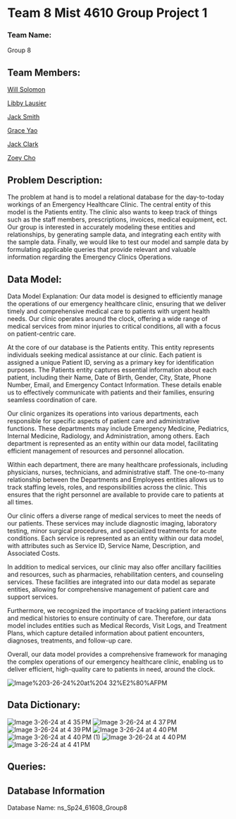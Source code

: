 
# Team 8 Mist 4610 Group Project 1

### Team Name:

Group 8

## Team Members:

[Will Solomon](https://github.com/Willtsolomon)

[Libby Lausier](https://github.com/libbylausier)

[Jack Smith](https://github.com/jacklsmith14)

[Grace Yao](https://github.com/graceyao2)

[Jack Clark](https://github.com/JackClark12)

[Zoey Cho](https://github.com/hc29584)

## Problem Description:

The problem at hand is to model a relational database for the day-to-today workings of an Emergency Healthcare Clinic. The central entity of this model is the Patients entity. The clinic also wants to keep track of things such as the staff members, prescriptions, invoices, medical equipment, ect.  Our group is interested in accurately modeling these entities and relationships, by generating sample data, and integrating each entity with the sample data. Finally, we would like to test our model and sample data by formulating applicable queries that provide relevant and valuable information regarding the Emergency Clinics Operations.

## Data Model:

Data Model Explanation: Our data model is designed to efficiently manage the operations of our emergency healthcare clinic, ensuring that we deliver timely and comprehensive medical care to patients with urgent health needs. Our clinic operates around the clock, offering a wide range of medical services from minor injuries to critical conditions, all with a focus on patient-centric care.

At the core of our database is the Patients entity. This entity represents individuals seeking medical assistance at our clinic. Each patient is assigned a unique Patient ID, serving as a primary key for identification purposes. The Patients entity captures essential information about each patient, including their Name, Date of Birth, Gender, City, State, Phone Number, Email, and Emergency Contact Information. These details enable us to effectively communicate with patients and their families, ensuring seamless coordination of care.

Our clinic organizes its operations into various departments, each responsible for specific aspects of patient care and administrative functions. These departments may include Emergency Medicine, Pediatrics, Internal Medicine, Radiology, and Administration, among others. Each department is represented as an entity within our data model, facilitating efficient management of resources and personnel allocation.

Within each department, there are many healthcare professionals, including physicians, nurses, technicians, and administrative staff. The one-to-many relationship between the Departments and Employees entities allows us to track staffing levels, roles, and responsibilities across the clinic. This ensures that the right personnel are available to provide care to patients at all times.

Our clinic offers a diverse range of medical services to meet the needs of our patients. These services may include diagnostic imaging, laboratory testing, minor surgical procedures, and specialized treatments for acute conditions. Each service is represented as an entity within our data model, with attributes such as Service ID, Service Name, Description, and Associated Costs.

In addition to medical services, our clinic may also offer ancillary facilities and resources, such as pharmacies, rehabilitation centers, and counseling services. These facilities are integrated into our data model as separate entities, allowing for comprehensive management of patient care and support services.

Furthermore, we recognized the importance of tracking patient interactions and medical histories to ensure continuity of care. Therefore, our data model includes entities such as Medical Records, Visit Logs, and Treatment Plans, which capture detailed information about patient encounters, diagnoses, treatments, and follow-up care.

Overall, our data model provides a comprehensive framework for managing the complex operations of our emergency healthcare clinic, enabling us to deliver efficient, high-quality care to patients in need, around the clock.

![Image%203-26-24%20at%204 32%E2%80%AFPM](https://github.com/Willtsolomon/MIST-4610-Project-one/assets/150104481/f7d780a0-b0e5-48e5-9ad2-4d4458c672a1)

## Data Dictionary:

![Image 3-26-24 at 4 35 PM](https://github.com/Willtsolomon/MIST-4610-Project-one/assets/150104481/cb23d2ab-c0c7-4a41-ba51-a2d0f64493d1)
![Image 3-26-24 at 4 37 PM](https://github.com/Willtsolomon/MIST-4610-Project-one/assets/150104481/8155233f-5a8b-4bbc-be90-d0e62073cd8f)
![Image 3-26-24 at 4 39 PM](https://github.com/Willtsolomon/MIST-4610-Project-one/assets/150104481/47ff8745-6cd3-4cdf-8864-78e68381f8e9)
![Image 3-26-24 at 4 40 PM](https://github.com/Willtsolomon/MIST-4610-Project-one/assets/150104481/3c248003-ac54-4289-8226-0e8d193692a6)
![Image 3-26-24 at 4 40 PM (1)](https://github.com/Willtsolomon/MIST-4610-Project-one/assets/150104481/b8ab9cfd-55f6-4a90-868b-72fb237c3718)
![Image 3-26-24 at 4 40 PM](https://github.com/Willtsolomon/MIST-4610-Project-one/assets/150104481/20a9d336-762f-47e0-a4e6-c187248427e4)
![Image 3-26-24 at 4 41 PM](https://github.com/Willtsolomon/MIST-4610-Project-one/assets/150104481/75ca1beb-67ec-41f5-ad08-5c2cfb046297)


## Queries:


## Database Information

Database Name: ns_Sp24_61608_Group8

